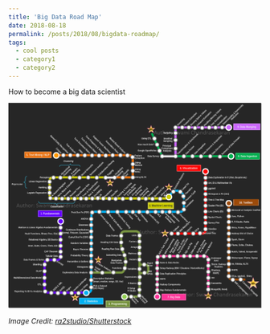 ```yaml
---
title: 'Big Data Road Map'
date: 2018-08-18
permalink: /posts/2018/08/bigdata-roadmap/
tags:
  - cool posts
  - category1
  - category2
---
```


How to become a big data scientist

![src](/images/long-road-to-data-scientist.png)

_Image Credit: [ra2studio/Shutterstock](https://www.shutterstock.com/g/ra2studio)_